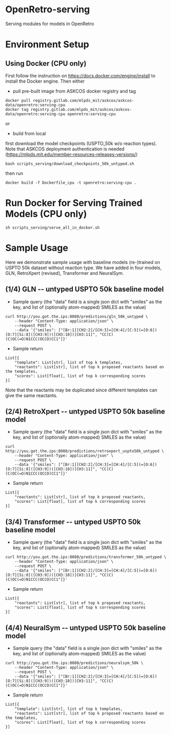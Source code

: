 # OpenRetro-serving
Serving modules for models in OpenRetro

# Environment Setup
## Using Docker (CPU only)
First follow the instruction on https://docs.docker.com/engine/install
to install the Docker engine. Then either
* pull pre-built image from ASKCOS docker registry and tag
```
docker pull registry.gitlab.com/mlpds_mit/askcos/askcos-data/openretro:serving-cpu
docker tag registry.gitlab.com/mlpds_mit/askcos/askcos-data/openretro:serving-cpu openretro:serving-cpu
```
or
* build from local

first download the model checkpoints (USPTO_50k w/o reaction types).
Note that ASKCOS deployment authentication is needed (https://mlpds.mit.edu/member-resources-releases-versions/)
```
bash scripts_serving/download_checkpoints_50k_untyped.sh
```
then run
```
docker build -f Dockerfile_cpu -t openretro:serving-cpu .
```

# Run Docker for Serving Trained Models (CPU only)
```
sh scripts_serving/serve_all_in_docker.sh
```

# Sample Usage
Here we demonstrate sample usage with baseline models (re-)trained on USPTO 50k dataset without reaction type.
We have added in four models, GLN, RetroXpert (revised), Transformer and NeuralSym.

## (1/4) GLN -- untyped USPTO 50k baseline model 
* Sample query (the "data" field is a single json dict with "smiles" as the key, and list of (optionally atom-mapped) SMILES as the value)
```
curl http://you.got.the.ips:8080/predictions/gln_50k_untyped \
    --header "Content-Type: application/json" \
    --request POST \
    --data '{"smiles": ["[Br:1][CH2:2]/[CH:3]=[CH:4]/[C:5](=[O:6])[O:7][Si:8]([CH3:9])([CH3:10])[CH3:11]", "CC(C)(C)OC(=O)N1CCC(OCCO)CC1"]}'
```

* Sample return
```
List[{
    "template": List[str], list of top k templates,
    "reactants": List[str], list of top k proposed reactants based on the templates,
    "scores": List[float], list of top k corresponding scores
}]
```

Note that the reactants may be duplicated since different templates can give the same reactants.

## (2/4) RetroXpert -- untyped USPTO 50k baseline model
* Sample query (the "data" field is a single json dict with "smiles" as the key, and list of (optionally atom-mapped) SMILES as the value)
```
curl http://you.got.the.ips:8080/predictions/retroxpert_uspto50k_untyped \
    --header "Content-Type: application/json" \
    --request POST \
    --data '{"smiles": ["[Br:1][CH2:2]/[CH:3]=[CH:4]/[C:5](=[O:6])[O:7][Si:8]([CH3:9])([CH3:10])[CH3:11]", "CC(C)(C)OC(=O)N1CCC(OCCO)CC1"]}'
```

* Sample return
```
List[{
    "reactants": List[str], list of top k proposed reactants,
    "scores": List[float], list of top k corresponding scores
}]
```

## (3/4) Transformer -- untyped USPTO 50k baseline model
* Sample query (the "data" field is a single json dict with "smiles" as the key, and list of (optionally atom-mapped) SMILES as the value)
```
curl http://you.got.the.ips:8080/predictions/transformer_50k_untyped \
    --header "Content-Type: application/json" \
    --request POST \
    --data '{"smiles": ["[Br:1][CH2:2]/[CH:3]=[CH:4]/[C:5](=[O:6])[O:7][Si:8]([CH3:9])([CH3:10])[CH3:11]", "CC(C)(C)OC(=O)N1CCC(OCCO)CC1"]}'
```

* Sample return
```
List[{
    "reactants": List[str], list of top k proposed reactants,
    "scores": List[float], list of top k corresponding scores
}]
```

## (4/4) NeuralSym -- untyped USPTO 50k baseline model
* Sample query (the "data" field is a single json dict with "smiles" as the key, and list of (optionally atom-mapped) SMILES as the value)
```
curl http://you.got.the.ips:8080/predictions/neuralsym_50k \
    --header "Content-Type: application/json" \
    --request POST \
    --data '{"smiles": ["[Br:1][CH2:2]/[CH:3]=[CH:4]/[C:5](=[O:6])[O:7][Si:8]([CH3:9])([CH3:10])[CH3:11]", "CC(C)(C)OC(=O)N1CCC(OCCO)CC1"]}'
```

* Sample return
```
List[{
    "template": List[str], list of top k templates,
    "reactants": List[str], list of top k proposed reactants based on the templates,
    "scores": List[float], list of top k corresponding scores
}]
```
